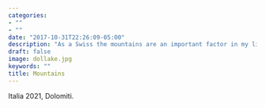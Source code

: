 ```yaml
---
categories:
- ""
- ""
date: "2017-10-31T22:26:09-05:00"
description: "As a Swiss the mountains are an important factor in my life. Whether it is for hiking, skiing, snowboarding or just to enjoy the fresh air."
draft: false
image: dollake.jpg
keywords: ""
title: Mountains
---
```


Italia 2021, Dolomiti.